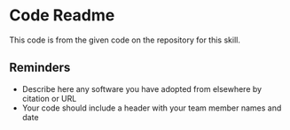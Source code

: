 # Code Readme

This code is from the given code on the repository for this skill.

## Reminders
- Describe here any software you have adopted from elsewhere by citation or URL
- Your code should include a header with your team member names and date
